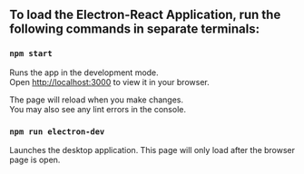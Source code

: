 ## To load the Electron-React Application, run the following commands in separate terminals:

### `npm start`

Runs the app in the development mode.\
Open [http://localhost:3000](http://localhost:3000) to view it in your browser.

The page will reload when you make changes.\
You may also see any lint errors in the console.

### `npm run electron-dev`

Launches the desktop application. 
This page will only load after the browser page is open.
